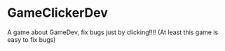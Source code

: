 # GameClickerDev
A game about GameDev, fix bugs just by clicking!!!! (At least this game is easy to fix bugs)
